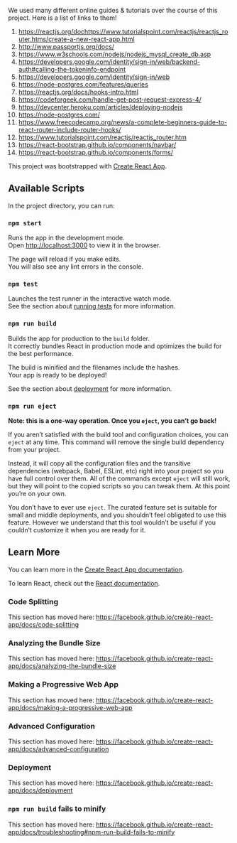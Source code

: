 We used many different online guides & tutorials over the course of this project. Here is a list of links to them!
1) https://reactjs.org/dochttps://www.tutorialspoint.com/reactjs/reactjs_router.htms/create-a-new-react-app.html
2) http://www.passportjs.org/docs/
3) https://www.w3schools.com/nodejs/nodejs_mysql_create_db.asp
4) https://developers.google.com/identity/sign-in/web/backend-auth#calling-the-tokeninfo-endpoint
5) https://developers.google.com/identity/sign-in/web
6) https://node-postgres.com/features/queries
7) https://reactjs.org/docs/hooks-intro.html
8) https://codeforgeek.com/handle-get-post-request-express-4/
9) https://devcenter.heroku.com/articles/deploying-nodejs
10) https://node-postgres.com/
11) https://www.freecodecamp.org/news/a-complete-beginners-guide-to-react-router-include-router-hooks/
12) https://www.tutorialspoint.com/reactjs/reactjs_router.htm
13) https://react-bootstrap.github.io/components/navbar/
15) https://react-bootstrap.github.io/components/forms/




This project was bootstrapped with [Create React App](https://github.com/facebook/create-react-app).

## Available Scripts

In the project directory, you can run:

### `npm start`

Runs the app in the development mode.<br />
Open [http://localhost:3000](http://localhost:3000) to view it in the browser.

The page will reload if you make edits.<br />
You will also see any lint errors in the console.

### `npm test`

Launches the test runner in the interactive watch mode.<br />
See the section about [running tests](https://facebook.github.io/create-react-app/docs/running-tests) for more information.

### `npm run build`

Builds the app for production to the `build` folder.<br />
It correctly bundles React in production mode and optimizes the build for the best performance.

The build is minified and the filenames include the hashes.<br />
Your app is ready to be deployed!

See the section about [deployment](https://facebook.github.io/create-react-app/docs/deployment) for more information.

### `npm run eject`

**Note: this is a one-way operation. Once you `eject`, you can’t go back!**

If you aren’t satisfied with the build tool and configuration choices, you can `eject` at any time. This command will remove the single build dependency from your project.

Instead, it will copy all the configuration files and the transitive dependencies (webpack, Babel, ESLint, etc) right into your project so you have full control over them. All of the commands except `eject` will still work, but they will point to the copied scripts so you can tweak them. At this point you’re on your own.

You don’t have to ever use `eject`. The curated feature set is suitable for small and middle deployments, and you shouldn’t feel obligated to use this feature. However we understand that this tool wouldn’t be useful if you couldn’t customize it when you are ready for it.

## Learn More

You can learn more in the [Create React App documentation](https://facebook.github.io/create-react-app/docs/getting-started).

To learn React, check out the [React documentation](https://reactjs.org/).

### Code Splitting

This section has moved here: https://facebook.github.io/create-react-app/docs/code-splitting

### Analyzing the Bundle Size

This section has moved here: https://facebook.github.io/create-react-app/docs/analyzing-the-bundle-size

### Making a Progressive Web App

This section has moved here: https://facebook.github.io/create-react-app/docs/making-a-progressive-web-app

### Advanced Configuration

This section has moved here: https://facebook.github.io/create-react-app/docs/advanced-configuration

### Deployment

This section has moved here: https://facebook.github.io/create-react-app/docs/deployment

### `npm run build` fails to minify

This section has moved here: https://facebook.github.io/create-react-app/docs/troubleshooting#npm-run-build-fails-to-minify
